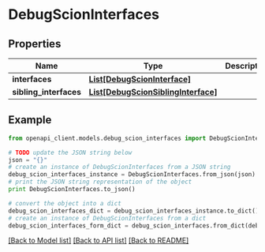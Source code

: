 # DebugScionInterfaces


## Properties

Name | Type | Description | Notes
------------ | ------------- | ------------- | -------------
**interfaces** | [**List[DebugScionInterface]**](DebugScionInterface.md) |  | 
**sibling_interfaces** | [**List[DebugScionSiblingInterface]**](DebugScionSiblingInterface.md) |  | 

## Example

```python
from openapi_client.models.debug_scion_interfaces import DebugScionInterfaces

# TODO update the JSON string below
json = "{}"
# create an instance of DebugScionInterfaces from a JSON string
debug_scion_interfaces_instance = DebugScionInterfaces.from_json(json)
# print the JSON string representation of the object
print DebugScionInterfaces.to_json()

# convert the object into a dict
debug_scion_interfaces_dict = debug_scion_interfaces_instance.to_dict()
# create an instance of DebugScionInterfaces from a dict
debug_scion_interfaces_form_dict = debug_scion_interfaces.from_dict(debug_scion_interfaces_dict)
```
[[Back to Model list]](../README.md#documentation-for-models) [[Back to API list]](../README.md#documentation-for-api-endpoints) [[Back to README]](../README.md)


